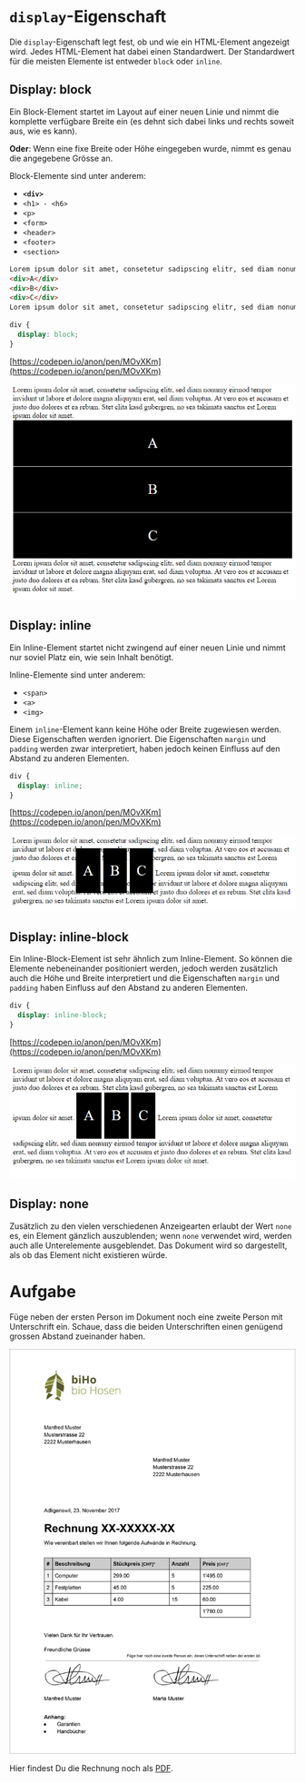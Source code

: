# `display`-Eigenschaft
Die `display`-Eigenschaft legt fest, ob und wie ein HTML-Element angezeigt wird. Jedes HTML-Element hat dabei einen Standardwert. Der Standardwert für die meisten Elemente ist entweder `block` oder `inline`.

## Display: block
Ein Block-Element startet im Layout auf einer neuen Linie und nimmt die komplette verfügbare Breite ein (es dehnt sich dabei links und rechts soweit aus, wie es kann).

**Oder**: Wenn eine fixe Breite oder Höhe eingegeben wurde, nimmt es genau die angegebene Grösse an.

Block-Elemente sind unter anderem:

* **`<div>`**
* `<h1> - <h6>`
* `<p>`
* `<form>`
* `<header>`
* `<footer>`
* `<section>`

```html
Lorem ipsum dolor sit amet, consetetur sadipscing elitr, sed diam nonumy eirmod tempor invidunt ut labore et dolore magna aliquyam erat, sed diam voluptua. At vero eos et accusam et justo duo dolores et ea rebum. Stet clita kasd gubergren, no sea takimata sanctus est Lorem ipsum dolor sit amet.
<div>A</div>
<div>B</div>
<div>C</div>
Lorem ipsum dolor sit amet, consetetur sadipscing elitr, sed diam nonumy eirmod tempor invidunt ut labore et dolore magna aliquyam erat, sed diam voluptua. At vero eos et accusam et justo duo dolores et ea rebum. Stet clita kasd gubergren, no sea takimata sanctus est Lorem ipsum dolor sit amet.
```

```css
div {
  display: block;
}
```

[https://codepen.io/anon/pen/MOvXKm](https://codepen.io/anon/pen/MOvXKm)

![Block](src/block.png)

## Display: inline
Ein Inline-Element startet nicht zwingend auf einer neuen Linie und nimmt nur soviel Platz ein, wie sein Inhalt benötigt.

Inline-Elemente sind unter anderem:

* `<span>`
* `<a>`
* `<img>`

Einem `inline`-Element kann keine Höhe oder Breite zugewiesen werden. Diese Eigenschaften werden ignoriert. Die Eigenschaften `margin` und `padding` werden zwar interpretiert, haben jedoch keinen Einfluss auf den Abstand zu anderen Elementen.

```css
div {
  display: inline;
}
```

[https://codepen.io/anon/pen/MOvXKm](https://codepen.io/anon/pen/MOvXKm)

![Block](src/inline.png)

## Display: inline-block
Ein Inline-Block-Element ist sehr ähnlich zum Inline-Element. So können die Elemente nebeneinander positioniert werden, jedoch werden zusätzlich auch die Höhe und Breite interpretiert und die Eigenschaften `margin` und `padding` haben Einfluss auf den Abstand zu anderen Elementen.

```css
div {
  display: inline-block;
}
```

[https://codepen.io/anon/pen/MOvXKm](https://codepen.io/anon/pen/MOvXKm)

![Block](src/inline-block.png)

## Display: none
Zusätzlich zu den vielen verschiedenen Anzeigearten erlaubt der Wert `none` es, ein Element gänzlich auszublenden; wenn `none` verwendet wird, werden auch alle Unterelemente ausgeblendet. Das Dokument wird so dargestellt, als ob das Element nicht existieren würde.

# Aufgabe
Füge neben der ersten Person im Dokument noch eine zweite Person mit Unterschrift ein. Schaue, dass die beiden Unterschriften einen genügend grossen Abstand zueinander haben.

![Rechnungsvorlage](src/rechnungsvorlage.jpg)

Hier findest Du die Rechnung noch als [PDF](src/Rechnungsvorlage.pdf).